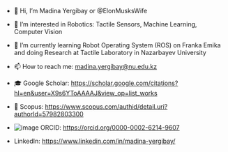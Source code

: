 - 👋 Hi, I’m Madina Yergibay or @ElonMusksWife
- 👀 I’m interested in Robotics: Tactile Sensors, Machine Learning, Computer Vision
- 🌱 I’m currently learning Robot Operating System (ROS) on Franka Emika and doing Research at Tactile Laboratory in Nazarbayev University

- 📫 How to reach me: madina.yergibay@nu.edu.kz
- 🎓 Google Scholar: https://scholar.google.com/citations?hl=en&user=X9s6YToAAAAJ&view_op=list_works
- 👀 Scopus: https://www.scopus.com/authid/detail.uri?authorId=57982803300
- ![image](https://github.com/ElonMusksWife/ElonMusksWife/assets/38093116/e997e2e8-7c32-4ae5-ac99-8e9609b49046)
ORCID: https://orcid.org/0000-0002-6214-9607
- LinkedIn: https://www.linkedin.com/in/madina-yergibay/

<!---
ElonMusksWife/ElonMusksWife is a ✨ special ✨ repository because its `README.md` (this file) appears on your GitHub profile.
You can click the Preview link to take a look at your changes.
--->

